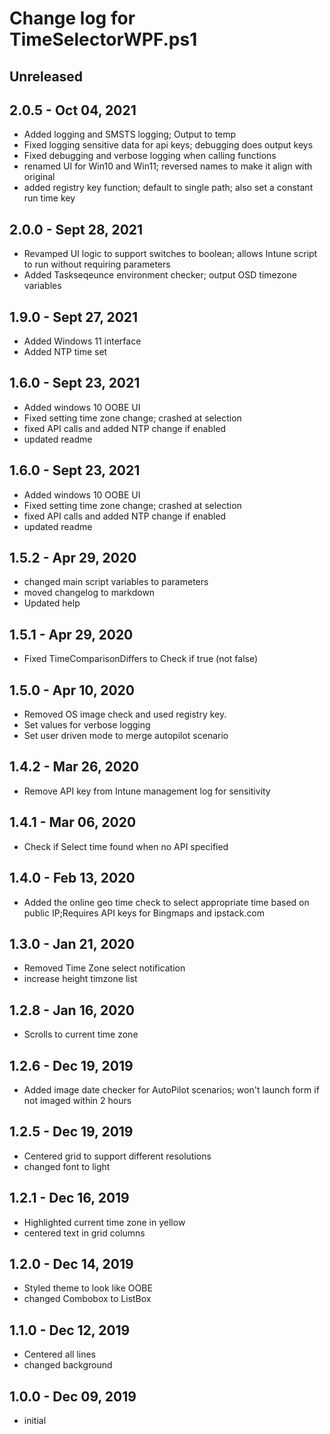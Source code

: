 # Change log for TimeSelectorWPF.ps1

## Unreleased

## 2.0.5 - Oct 04, 2021

- Added logging and SMSTS logging; Output to temp
- Fixed logging sensitive data for api keys; debugging does output keys
- Fixed debugging and verbose logging when calling functions
- renamed UI for Win10 and Win11; reversed names to make it align with original
- added registry key function; default to single path; also set a constant run time key

## 2.0.0 - Sept 28, 2021

- Revamped UI logic to support switches to boolean; allows Intune script to run without requiring parameters
- Added Taskseqeunce environment checker; output OSD timezone variables
## 1.9.0 - Sept 27, 2021

- Added Windows 11 interface
- Added NTP time set
## 1.6.0 - Sept 23, 2021

- Added windows 10 OOBE UI
- Fixed setting time zone change; crashed at selection
- fixed API calls and added NTP change if enabled
- updated readme

## 1.6.0 - Sept 23, 2021

- Added windows 10 OOBE UI
- Fixed setting time zone change; crashed at selection
- fixed API calls and added NTP change if enabled
- updated readme

## 1.5.2 - Apr 29, 2020

- changed main script variables to parameters
- moved changelog to markdown
- Updated help

## 1.5.1 - Apr 29, 2020

- Fixed TimeComparisonDiffers to Check if true (not false)

## 1.5.0 - Apr 10, 2020

- Removed OS image check and used registry key.
- Set values for verbose logging
- Set user driven mode to merge autopilot scenario

## 1.4.2 - Mar 26, 2020

- Remove API key from Intune management log for sensitivity

## 1.4.1 - Mar 06, 2020

-  Check if Select time found when no API specified

## 1.4.0 - Feb 13, 2020

 - Added the online geo time check to select appropriate time based on public IP;Requires API keys for Bingmaps and ipstack.com

## 1.3.0 - Jan 21, 2020

- Removed Time Zone select notification
- increase height timzone list

## 1.2.8 - Jan 16, 2020

- Scrolls to current time zone

## 1.2.6 - Dec 19, 2019

- Added image date checker for AutoPilot scenarios; won't launch form if not imaged within 2 hours

## 1.2.5 - Dec 19, 2019

- Centered grid to support different resolutions
- changed font to light

## 1.2.1 - Dec 16, 2019

- Highlighted current time zone in yellow
- centered text in grid columns

## 1.2.0 - Dec 14, 2019

- Styled theme to look like OOBE
- changed Combobox to ListBox

## 1.1.0 - Dec 12, 2019

- Centered all lines
- changed background

## 1.0.0 - Dec 09, 2019

- initial